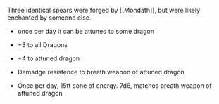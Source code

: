 Three identical spears were forged by [[Mondath]], but were likely enchanted by someone else.

- once per day it can be attuned to some dragon

- +3 to all Dragons
- +4 to attuned dragon
- Damadge resistence to breath weapon of attuned dragon
- Once per day, 15ft cone of energy. 7d6, matches breath weapon of attuned dragon